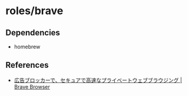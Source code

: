 # roles/brave



## Dependencies
- homebrew



## References
- [広告ブロッカーで、セキュアで高速なプライベートウェブブラウジング | Brave Browser](https://brave.com/ja/)


